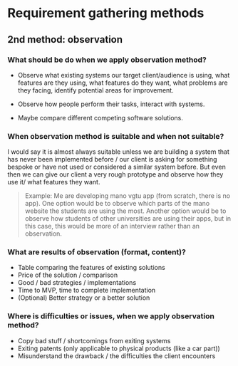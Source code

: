 # Requirement gathering methods

## 2nd method: observation

### What should be do when we apply observation method?

- Observe what existing systems our target client/audience is using, what features are they using, what features do they want, what problems are they facing, identify potential areas for improvement.
- Observe how people perform their tasks, interact with systems.

- Maybe compare different competing software solutions.

### When observation method is suitable and when not suitable?

I would say it is almost always suitable unless we are building a system that has never been implemented before / our client is asking for something bespoke or have not used or considered a similar system before. But even then we can give our client a very rough prototype and observe how they use it/ what features they want.

> Example: Me are developing mano vgtu app (from scratch, there is no app). One option would be to observe which parts of the mano website the students are using the most. Another option would be to observe how students of other universities are using their apps, but in this case, this would be more of an interview rather than an observation.

### What are results of observation (format, content)?

- Table comparing the features of existing solutions
- Price of the solution / comparison
- Good / bad strategies / implementations
- Time to MVP, time to complete implementation
- (Optional) Better strategy or a better solution

### Where is difficulties or issues, when we apply observation method?

- Copy bad stuff / shortcomings from exiting systems
- Exiting patents (only applicable to physical products (like a car part))
- Misunderstand the drawback / the difficulties the client encounters

